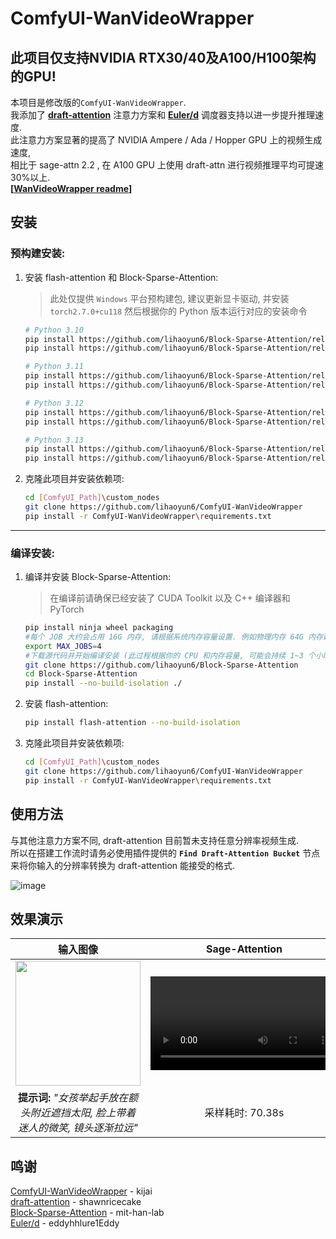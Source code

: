# ComfyUI-WanVideoWrapper
## 此项目仅支持NVIDIA RTX30/40及A100/H100架构的GPU!

本项目是修改版的`ComfyUI-WanVideoWrapper`.  
我添加了 **[draft-attention](https://github.com/shawnricecake/draft-attention)** 注意力方案和 **[Euler/d](https://github.com/eddyhhlure1Eddy/Euler-d)** 调度器支持以进一步提升推理速度.  
此注意力方案显著的提高了 NVIDIA Ampere / Ada / Hopper GPU 上的视频生成速度,  
相比于 sage-attn 2.2 , 在 A100 GPU 上使用 draft-attn 进行视频推理平均可提速30%以上.  
**[[WanVideoWrapper readme](./original_readme.md)]**  

## 安装

### 预构建安装:
1. 安装 flash-attention 和 Block-Sparse-Attention:  
	> 此处仅提供 `Windows` 平台预构建包, 建议更新显卡驱动, 并安装 `torch2.7.0+cu118` 然后根据你的 Python 版本运行对应的安装命令

	```bash
	# Python 3.10
	pip install https://github.com/lihaoyun6/Block-Sparse-Attention/releases/download/v0.0.1/flash_attn-2.8.1+cu128torch2.7cxx11abiFALSE-cp310-cp310-win_amd64.whl
	pip install https://github.com/lihaoyun6/Block-Sparse-Attention/releases/download/v0.0.1/block_sparse_attn-0.0.1+cu128torch2.7cxx11abiFALSE-cp310-cp310-win_amd64.whl
	```
	
	```bash
	# Python 3.11
	pip install https://github.com/lihaoyun6/Block-Sparse-Attention/releases/download/v0.0.1/flash_attn-2.8.1+cu128torch2.7cxx11abiFALSE-cp311-cp311-win_amd64.whl
	pip install https://github.com/lihaoyun6/Block-Sparse-Attention/releases/download/v0.0.1/block_sparse_attn-0.0.1+cu128torch2.7cxx11abiFALSE-cp311-cp311-win_amd64.whl
	```

	```bash
	# Python 3.12
	pip install https://github.com/lihaoyun6/Block-Sparse-Attention/releases/download/v0.0.1/flash_attn-2.8.1+cu128torch2.7cxx11abiFALSE-cp312-cp312-win_amd64.whl
	pip install https://github.com/lihaoyun6/Block-Sparse-Attention/releases/download/v0.0.1/block_sparse_attn-0.0.1+cu128torch2.7cxx11abiFALSE-cp312-cp312-win_amd64.whl
	```

	```bash
	# Python 3.13
	pip install https://github.com/lihaoyun6/Block-Sparse-Attention/releases/download/v0.0.1/flash_attn-2.8.1+cu128torch2.7cxx11abiFALSE-cp313-cp313-win_amd64.whl
	pip install https://github.com/lihaoyun6/Block-Sparse-Attention/releases/download/v0.0.1/block_sparse_attn-0.0.1+cu128torch2.7cxx11abiFALSE-cp313-cp313-win_amd64.whl
	```

2. 克隆此项目并安装依赖项:  

	```bash
	cd [ComfyUI_Path]\custom_nodes
	git clone https://github.com/lihaoyun6/ComfyUI-WanVideoWrapper
	pip install -r ComfyUI-WanVideoWrapper\requirements.txt
	```

---

### 编译安装:
1. 编译并安装 Block-Sparse-Attention:
	> 在编译前请确保已经安装了 CUDA Toolkit 以及 C++ 编译器和 PyTorch  

	```bash
	pip install ninja wheel packaging
	#每个 JOB 大约会占用 16G 内存, 请根据系统内存容量设置. 例如物理内存 64G 内存建议设为不高于 8
	export MAX_JOBS=4
	#下载源代码并开始编译安装 (此过程根据你的 CPU 和内存容量, 可能会持续 1~3 个小时或更久, 请耐心等待)
	git clone https://github.com/lihaoyun6/Block-Sparse-Attention
	cd Block-Sparse-Attention
	pip install --no-build-isolation ./
	```
2. 安装 flash-attention:  

	```bash
	pip install flash-attention --no-build-isolation
	```

3. 克隆此项目并安装依赖项:  

	```bash
	cd [ComfyUI_Path]\custom_nodes
	git clone https://github.com/lihaoyun6/ComfyUI-WanVideoWrapper
	pip install -r ComfyUI-WanVideoWrapper\requirements.txt
	```

## 使用方法
与其他注意力方案不同, draft-attention 目前暂未支持任意分辨率视频生成.  
所以在搭建工作流时请务必使用插件提供的 **`Find Draft-Attention Bucket`** 节点来将你输入的分辨率转换为 draft-attention 能接受的格式.  

![image](https://github.com/user-attachments/assets/f9a75df1-4843-4b34-ac9b-24e5f6f5602d)

## 效果演示

| 输入图像 | Sage-Attention | Draft-Attention (75%稀疏率) | Draft-Attention (90%稀疏率) |
| :----:  | :----: | :----: | :----: |
| <img width=200 src="https://github.com/user-attachments/assets/5c8699d4-c08d-4976-a7a4-7e35a2be4068"> | <video src="https://github.com/user-attachments/assets/d86e6008-37cb-4ae2-ab33-d5b28cc84802"> | <video src="https://github.com/user-attachments/assets/e34c3f54-c2c7-4ec1-bf6f-c91bbfca619a"> | <video src="https://github.com/user-attachments/assets/5ce30f31-1a93-486b-89e1-6f20ae2307b9"> |
| **提示词:** *"女孩举起手放在额头附近遮挡太阳, 脸上带着迷人的微笑, 镜头逐渐拉远"* | 采样耗时: 70.38s | 采样耗时: 48.31s | 采样耗时: 40.91s |

## 鸣谢
[ComfyUI-WanVideoWrapper](https://github.com/kijai/ComfyUI-WanVideoWrapper) - kijai  
[draft-attention](https://github.com/shawnricecake/draft-attention) - shawnricecake  
[Block-Sparse-Attention](https://github.com/mit-han-lab/Block-Sparse-Attention) - mit-han-lab  
[Euler/d](https://github.com/eddyhhlure1Eddy/Euler-d) - eddyhhlure1Eddy  
